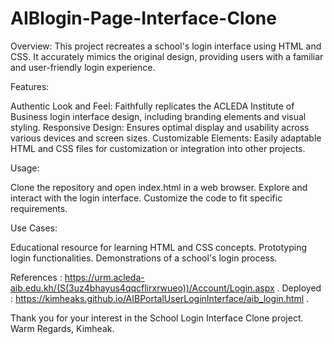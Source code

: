# AIBlogin-Page-Interface-Clone
Overview:
This project recreates a school's login interface using HTML and CSS. It accurately mimics the original design, providing users with a familiar and user-friendly login experience.

Features:

Authentic Look and Feel: Faithfully replicates the ACLEDA Institute of Business login interface design, including branding elements and visual styling.
Responsive Design: Ensures optimal display and usability across various devices and screen sizes.
Customizable Elements: Easily adaptable HTML and CSS files for customization or integration into other projects.

Usage:

Clone the repository and open index.html in a web browser.
Explore and interact with the login interface.
Customize the code to fit specific requirements.

Use Cases:

Educational resource for learning HTML and CSS concepts.
Prototyping login functionalities.
Demonstrations of a school's login process.

References : https://urm.acleda-aib.edu.kh/(S(3uz4bhayus4qqcflirxrwueo))/Account/Login.aspx    .
Deployed : https://kimheaks.github.io/AIBPortalUserLoginInterface/aib_login.html    .

Thank you for your interest in the School Login Interface Clone project. 
Warm Regards,
Kimheak.
